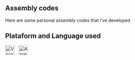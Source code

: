 ## Assembly codes
Here are some personal assembly codes that i've developed 

## Plataform and Language used 
<img
align="left" 
alt="Vscode" 
title="Vscode"
width="30px" 
style="padding-right: 10px;"
src="https://cdn.jsdelivr.net/gh/devicons/devicon@latest/icons/vscode/vscode-original.svg"
/>
<img
align="left" 
alt="Assembly" 
title="Assembly"
width="30px" 
style="padding-right: 10px;" 
src="https://cdn.jsdelivr.net/gh/devicons/devicon@latest/icons/wasm/wasm-original.svg"
/>
